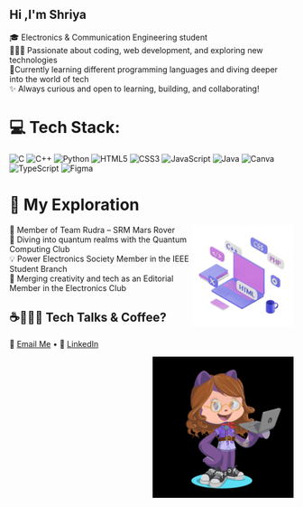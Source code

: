 <!--Level 1: Simple bio and stats-->
## Hi ,I'm Shriya
🎓 Electronics & Communication Engineering student<br/>
👩🏻‍💻 Passionate about coding, web development, and exploring new technologies<br/>
💭Currently learning different programming languages and diving deeper into the world of tech<br/>
✨ Always curious and open to learning, building, and collaborating!<br/>


# 💻 Tech Stack:
![C](https://img.shields.io/badge/c-%2300599C.svg?style=for-the-badge&logo=c&logoColor=white) ![C++](https://img.shields.io/badge/c++-%2300599C.svg?style=for-the-badge&logo=c%2B%2B&logoColor=white) ![Python](https://img.shields.io/badge/python-3670A0?style=for-the-badge&logo=python&logoColor=ffdd54) ![HTML5](https://img.shields.io/badge/html5-%23E34F26.svg?style=for-the-badge&logo=html5&logoColor=white) ![CSS3](https://img.shields.io/badge/css3-%231572B6.svg?style=for-the-badge&logo=css3&logoColor=white) ![JavaScript](https://img.shields.io/badge/javascript-%23323330.svg?style=for-the-badge&logo=javascript&logoColor=%23F7DF1E)  ![Java](https://img.shields.io/badge/java-%23ED8B00.svg?style=for-the-badge&logo=openjdk&logoColor=white) ![Canva](https://img.shields.io/badge/Canva-%2300C4CC.svg?style=for-the-badge&logo=Canva&logoColor=white) ![TypeScript](https://img.shields.io/badge/typescript-%23007ACC.svg?style=for-the-badge&logo=typescript&logoColor=white) ![Figma](https://img.shields.io/badge/figma-%23F24E1E.svg?style=for-the-badge&logo=figma&logoColor=white)

# 🧭 My Exploration 
<!-- gif to the side!-->
<img src="https://github.com/ShriyaRao16/ShriyaRao16/raw/main/219923809-b86dc415-a0c2-4a38-bc88-ad6cf06395a8.gif" width="180" align="right" align="top" alt="fun gif">
<!-- for the space!--->
👥 Member of Team Rudra – SRM Mars Rover<br/>
🌌 Diving into quantum realms with the Quantum Computing Club<br/>
💡 Power Electronics Society Member in the IEEE Student Branch<br/>
📝 Merging creativity and tech as an Editorial Member in the Electronics Club

## ☕👩🏼‍💻 Tech Talks & Coffee?  
📧 [Email Me](mailto:shriyarao2024@gmail.com) • 💼 [LinkedIn](https://www.linkedin.com/in/shriya-rao-4773352bb)

<img src="https://github.com/ShriyaRao16/ShriyaRao16/blob/main/ezgif-2a8ef502fd5305.gif?raw=true" width="250" align="right" align="top" alt="my Avatar">






  

 
 
